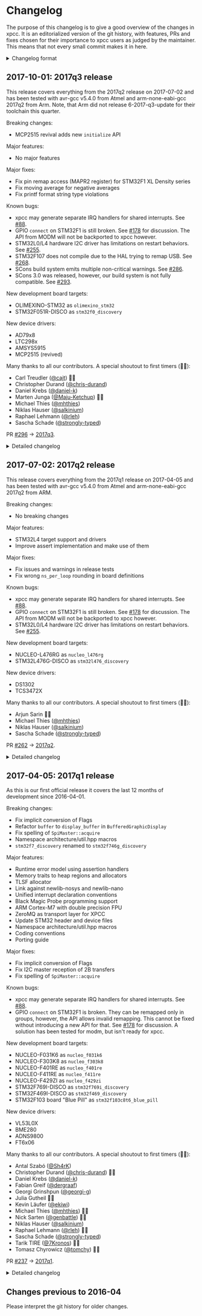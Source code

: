 # Changelog

The purpose of this changelog is to give a good overview of the changes in xpcc.
It is an editorialized version of the git history, with features, PRs and fixes
chosen for their importance to xpcc users as judged by the maintainer.
This means that not every small commit makes it in here.

<details>
<summary>Changelog format</summary>

The release summaries are formatted as:

> #### yyyy-mm-dd: yyyyqn release
>
> Breaking changes: [list]  
> Major features: [list]  
> Fixes: [list]  
> Known bugs: [list]  
> New development board targets: [list]  
> New device drivers: [list]  
> Contributors: [list]
>
> PR #[GitHub] -> [release tag].

With a more detailed changelog below with this format:

> ##### yyyy-mm-dd: [summary]
>
> [detailed summary]
>
> PR #[GitHub] -> [sha1] (with [level] impact (on [scope])).  
> Tested in hardware by [contributor].

Note that `-> [sha1]` means "all changes up to and including this commit" which
needs to be interpreted in the context of the git history.
This usually corresponds to the changes in the Pull Request on GitHub though.

This changelog also labels the changes with an impact and usually also scopes
them to the relevant subset of xpcc code or targets.
This describes the anticipated impact of these changes on users of xpcc and has
four levels:

1. No impact mentioned: No influence. Adds new features and does not touch existing code.
2. Low impact: No expected influence. Modifies xpcc in a backwards compatible way.
3. Medium impact: Likely influence. Modifies xpcc in a non-backwards compatible way.
4. High impact: Definite influence. Breaks the API within the scope.

High impact changes are explicitly called out in the release notes for you to
pay attention to. Medium impact changes are also worth looking at.

</details>


## 2017-10-01: 2017q3 release

This release covers everything from the 2017q2 release on 2017-07-02 and has been
tested with avr-gcc v5.4.0 from Atmel and arm-none-eabi-gcc 2017q2 from Arm. 
Note, that Arm did not release 6-2017-q3-update for their toolchain this quarter.

Breaking changes:

- MCP2515 revival adds new `initialize` API

Major features:

- No major features

Major fixes:

- Fix pin remap access (MAPR2 register) for STM32F1 XL Density series
- Fix moving average for negative averages
- Fix printf format string type violations

Known bugs:

- xpcc may generate separate IRQ handlers for shared interrupts. See [#88][].
- GPIO `connect` on STM32F1 is still broken. See [#178][] for discussion.
  The API from MODM will not be backported to xpcc however.
- STM32L0/L4 hardware I2C driver has limitations on restart behaviors. See [#255][].
- STM32F107 does not compile due to the HAL trying to remap USB. See [#268][].
- SCons build system emits multiple non-critical warnings. See [#286][].
- SCons 3.0 was released, however, our build system is not fully compatible. See [#293][].

New development board targets:

- OLIMEXINO-STM32 as `olimexino_stm32`
- STM32F051R-DISCO as `stm32f0_discovery`

New device drivers:

- AD79x8
- LTC298x
- AMSYS5915
- MCP2515 (revived)

Many thanks to all our contributors.
A special shoutout to first timers (🎉🎊):

- Carl Treudler ([@cajt][]) 🎉🎊
- Christopher Durand ([@chris-durand][])
- Daniel Krebs ([@daniel-k][])
- Marten Junga ([@Maju-Ketchup][]) 🎉🎊
- Michael Thies ([@mhthies][])
- Niklas Hauser ([@salkinium][])
- Raphael Lehmann ([@rleh][])
- Sascha Schade ([@strongly-typed][])

PR [#296][] -> [2017q3][].

<details>
<summary>Detailed changelog</summary>

#### 2017-10-01: Update CMSIS headers for STM32

PR [#295][] -> [e1f056a][] with **medium impact** on STM32 targets.  
Tested in hardware by [@salkinium][].

#### 2017-09-21: Add OLIMEXINO-STM32 board and example

PR [#288][] -> [9d6620d][].  
Tested in hardware by [@cajt][].

#### 2017-08-24: Add DISCO-F051R8 board and example

PR [#284][] -> [51491ad][].  
Tested in hardware by [@strongly-typed][].

#### 2017-08-22: Revive MCP2515 driver and add 8 MHz config

Tested in hardware with 8 MHz external crystal for
10, 20, 50, 100, 125, 250, 500 and 1000 kBps with
STM32 bxCAN and oscilloscope with protocol decoder.

PR [#278][] -> [b77294e][] with **high impact** on MCP2515 driver users.  
Tested in hardware by [@strongly-typed][].

#### 2017-08-14: Fix moving average for negative averages

Since template parameter N is defined as `std::size_t` which is unsigned,
the result of the average calculation will be implicitly casted and
therefore negative averages gave wrong results.

PR [#272][] -> [e14ba68][] with **medium impact** on filter algorithms.

#### 2017-08-12: Add pressure sensor AMSYS5915 driver

PR [#275][] -> [fc59fc0][].  
Tested in hardware by [@rleh][].

#### 2017-08-12: Add temperature sensor LTC298x driver

PR [#273][] -> [a27ca5d][].  
Tested in hardware by [@rleh][].

#### 2017-08-11: Add ADC AD79x8 driver

PR [#274][] -> [680c92a][].  
Tested in hardware by [@chris-durand][].

#### 2017-07-25: Fix printf format string warnings

PR [#270][] -> [8cc5c78][] with low impact.

#### 2017-07-19: Fix pin remap access for STM32F1

Fix pin remap access (MAPR2 register) for STM32F1 XL Density series

PR [#269][] -> [06b5af9][] with **medium impact** on STM32F1 targets.  
Tested in hardware by [@strongly-typed][].

#### 2017-07-08: Add Python 3 support to XPCC xml parser

The XPCC (the protocol) tools now work with both Python2 and Python3.

PR [#261][] -> [fc2f33b][] with low impact.

#### 2017-07-04: Check arguments of printf format string

Now the compiler checks the format string for any type violations.

PR [#263][] -> [3f50e1d][] with low impact.

</details>


## 2017-07-02: 2017q2 release

This release covers everything from the 2017q1 release on 2017-04-05 and has been
tested with avr-gcc v5.4.0 from Atmel and arm-none-eabi-gcc 2017q2 from ARM.

Breaking changes:

- No breaking changes

Major features:

- STM32L4 target support and drivers
- Improve assert implementation and make use of them

Major fixes:

- Fix issues and warnings in release tests
- Fix wrong `ns_per_loop` rounding in board definitions

Known bugs:

- xpcc may generate separate IRQ handlers for shared interrupts. See [#88][].
- GPIO `connect` on STM32F1 is still broken. See [#178][] for discussion.
  The API from MODM will not be backported to xpcc however.
- STM32L0/L4 hardware I2C driver has limitations on restart behaviors. See [#255][].

New development board targets:

- NUCLEO-L476RG as `nucleo_l476rg`
- STM32L476G-DISCO as `stm32l476_discovery`

New device drivers:

- DS1302
- TCS3472X

Many thanks to all our contributors.
A special shoutout to first timers (🎉🎊):

- Arjun Sarin 🎉🎊
- Michael Thies ([@mhthies][])
- Niklas Hauser ([@salkinium][])
- Sascha Schade ([@strongly-typed][])

PR [#262][] -> [2017q2][].

<details>
<summary>Detailed changelog</summary>

#### 2017-06-28: Fix and improve the release tests

PR [#254][] -> [f2ac1a0][].  
Tested in hardware by [@strongly-typed][].

#### 2017-05-14: Add STM32L4 hardware ADC driver

PR [#249][] -> [29c8905][].  
Tested in hardware by [@strongly-typed][].

#### 2017-05-14: Add STM32L0/L4 hardware I2C driver

PR [#248][] -> [51159ff][].  
Tested in hardware by [@strongly-typed][].

#### 2017-05-13: Add RTC DS1302 driver

PR [#251][] -> [40da657][].  
Tested in hardware by [@strongly-typed][].

#### 2017-05-11: Fix compiler warnings of AVR release tests

PR [#253][] -> [9018741][].  

#### 2017-05-07: Improve implementation, add asserts

- Make header C-compatible so asserts can be called from C.
- Specialize `assert_fail` function for context value.
- Return condition from `xpcc_assert` for error handling.
- Remove `exit()` calls from implementation.
- Add assertions to core.
- Update F469-DISCO assert example.

PR [#247][] -> [3992534][] with low impact.  
Tested in hardware by [@salkinium][].

#### 2017-05-02: Add platform support for STM32L4 family

- Updates the DFG and SCons for STM32L4 family.
- Fixes AF issues with TimerN BreakIn signal.
- Adds ports of drivers for STM32L4 family.
- Adds BSPs for STM32L476 Nucleo and Discovery.
- Adds examples for STM32L476 Nucleo and Discovery.

PR [#240][] -> [e9591d5][] with **medium impact** on STM32 targets.  
Tested in hardware by [@strongly-typed][].

#### 2017-04-29: Implement %p in printf

PR [#246][] -> [a906c2d][].

#### 2017-04-27: Add TCS3472X color sensor driver

PR [#244][] -> [68b904e][].

#### 2017-04-27: Fix UART for F0x0 series.

UART does not have LIN or Smartcard mode.

PR [#243][] -> [7111cd3][].

</details>


## 2017-04-05: 2017q1 release

As this is our first official release it covers the last 12 months of
development since 2016-04-01.

Breaking changes:

- Fix implicit conversion of Flags
- Refactor `buffer` to `display_buffer` in `BufferedGraphicDisplay`
- Fix spelling of `SpiMaster::acquire`
- Namespace architecture/util.hpp macros
- `stm32f7_discovery` renamed to `stm32f746g_discovery`

Major features:

- Runtime error model using assertion handlers
- Memory traits to heap regions and allocators
- TLSF allocator
- Link against newlib-nosys and newlib-nano
- Unified interrupt declaration conventions
- Black Magic Probe programming support
- ARM Cortex-M7 with double precision FPU
- ZeroMQ as transport layer for XPCC
- Update STM32 header and device files
- Namespace architecture/util.hpp macros
- Coding conventions
- Porting guide

Major fixes:

- Fix implicit conversion of Flags
- Fix I2C master reception of 2B transfers
- Fix spelling of `SpiMaster::acquire`

Known bugs:

- xpcc may generate separate IRQ handlers for shared interrupts. See [#88][].
- GPIO `connect` on STM32F1 is broken. They can be remapped only in groups,
  however, the API allows invalid remapping. This cannot be fixed without
  introducing a new API for that. See [#178][] for discussion.
  A solution has been tested for modm, but isn't ready for xpcc.

New development board targets:

- NUCLEO-F031K6 as `nucleo_f031k6`
- NUCLEO-F303K8 as `nucleo_f303k8`
- NUCLEO-F401RE as `nucleo_f401re`
- NUCLEO-F411RE as `nucleo_f411re`
- NUCLEO-F429ZI as `nucleo_f429zi`
- STM32F769I-DISCO as `stm32f769i_discovery`
- STM32F469I-DISCO as `stm32f469_discovery`
- STM32F103 board "Blue Pill" as `stm32f103c8t6_blue_pill`

New device drivers:

- VL53L0X
- BME280
- ADNS9800
- FT6x06

Many thanks to all our contributors.
A special shoutout to first timers (🎉🎊):

- Antal Szabó ([@Sh4rK][])
- Christopher Durand ([@chris-durand][]) 🎉🎊
- Daniel Krebs ([@daniel-k][])
- Fabian Greif ([@dergraaf][])
- Georgi Grinshpun ([@georgi-g][])
- Julia Gutheil 🎉🎊
- Kevin Läufer ([@ekiwi][])
- Michael Thies ([@mhthies][]) 🎉🎊
- Nick Sarten ([@genbattle][]) 🎉🎊
- Niklas Hauser ([@salkinium][])
- Raphael Lehmann ([@rleh][]) 🎉🎊
- Sascha Schade ([@strongly-typed][])
- Tarik TIRE ([@7Kronos][]) 🎉🎊
- Tomasz Chyrowicz ([@tomchy][]) 🎉🎊

PR [#237][] -> [2017q1][].

<details>
<summary>Detailed changelog</summary>

#### 2017-04-03: Improve BoundedDeque

Adds `get()`, `rget()`, `[]` operator and `appendOverwrite()`,
`prependOverwrite()` to `BoundedDeque` to access elements by id, e.g.
to do a binary search on ordered elements in the deque and to use the
BoundedDeque as a ring buffer.

PR [#229][] -> [8f9b154][].  

#### 2017-04-02: Link against newlib-nosys

Adds `--specs=nosys.specs` to linker flags.

PR [#235][] -> [0e7e57f][] with low impact on ARM Cortex-M targets.  
Tested in hardware by [@salkinium][].

#### 2017-03-02: Add VL53L0X driver and example

This is some beautiful driver code.

PR [#234][] -> [553dceb][].  
Tested in hardware by [@chris-durand][].

#### 2017-03-02: Add NUCLEO-F401RE board and example

PR [#231][] -> [f472f7f][].  
Tested in hardware by [@strongly-typed][].

#### 2017-03-25: Fix implicit conversion of Flags

Conversion of Flags to an associated `FlagsGroup` will now work
correctly even when multiple enum constants or flag variables are
combined with logical operators.

The bool conversion of flags classes is implemented in terms of
`explicit operator bool()` to fix issues with function overloading
on Flags parameters.

The explicit operator will only allow implicit casts where contextual
conversion takes place, which is more restrictive than the previous
implementation. It will occur in the following contexts:

- conditions of if, while, for, do-while statements
- logical operators (&&, ||)
- negation (operator !)
- static_assert

This may break user code that requires implicit bool conversions on
other occasions, for instance in return statements.

PR [#230][] -> [fcf27a1][] with **high impact** due to breaking API change.

#### 2017-03-24: Refactor `buffer` to `display_buffer` in `BufferedGraphicDisplay`

This prevents confusion over which `buffer` to use when also inheriting from an
`I2cTransaction` class.

PR [#194][] -> [e1efaf4][] with **high impact** on display drivers due to breaking API change.

#### 2017-03-19: Add coding conventions

They've temporarily been lost.

PR [#224][] -> [c7adb48][].

#### 2017-03-19: Add NUCLEO-F031K6 board and example

PR [#221][] -> [f780c2a][].  
Tested in hardware by [@genbattle][].

#### 2017-03-19: Update and add all device headers and files

This replaces the STM32 device headers in ext/st/ with a git subtree
of modm-io/cmsis-header-stm32 and updates the DFG to work for STM32L
devices and adds all available device files.

PR [#226][] -> [da784bd][] with **medium impact** on STM32 targets.  
Tested in hardware by [@salkinium][].

#### 2017-01-25: Fix ZeroMQ communication backend

This fixes several issues in the ZeroMQ backend.

PR [#194][] -> [a8a2322][] with low impact.

#### 2016-12-10: Require Identifier for XPCC containers

In the progress of adding raw Ethernet frames as a backend for XPCC
communication, each container requires a unique id.

When using CAN as a backend filtering is done by component id.
Normally, each CAN controller has enough filters to accommodate up to
ten components per container. E.g. STM32F4 has 14 CAN filters.

When moving to Ethernet, the Ethernet MAC controller only has two or
six filters which may be not enough. The filters are more difficult to
configure.

The fifth byte of the MAC address will be used for the container Id and
the sixth byte for the component Id.
MAC filtering then can be easily implemented by filtering for the first
five bytes of the MAC address.

There is no overhead for CAN communication as container Id is omitted.

PR [#204][] -> [5f5934a][] with low impact.

#### 2016-12-10: Windows MinGW compilation support

PR [#202][] -> [dd3639b][] with low impact.  
Tested in hardware by [@7Kronos][].

#### 2016-11-20: Add unified interrupt declaration conventions

Adds macros for a unified interrupt declaration across all platforms
and regardless of being declared in C or C++ source code.
This allows us to change the interrupt invocation mechanism in the
future without modifying the source code.

In total four macros are added:

- `XPCC_ISR(vector, attributes...)` for declaring a static ISR with
                                    attributes (e.g. `xpcc_fastcode`).
- `XPCC_ISR_NAME(vector)` for getting the platform specific ISR name.
- `XPCC_ISR_DECL(vector)` for forward declarations of ISRs.
- `XPCC_ISR_CALL(vector)` for calling ISRs manually from code.

`XPCC_ISR_NAME(vector)` is backwards compatible, mapping to
`{vector}_vect` on AVR and `{vector}_IRQHandler` on ARM Cortex-M.
Consequently, the vector name is now used without `_vect` or
`_IRQHandler` suffixes and all occurrences have been renamed.

PR [#185][] -> [13904f8][] with low impact.

#### 2016-11-16: Add runtime error model using assertion handlers

This adds a mechanism for asserting runtime conditions on all platforms.
The application can specify failure handlers that get called on assertion
failure and can specify abandonment behavior depending on the failure.
The abandonment handler can also be overwritten to provide application
specific behavior, like blinking an LED or logging the failure.

For details see: http://blog.salkinium.com/xpccs-error-model

PR [#185][] -> [13904f8][] with low impact.  
Tested in hardware by [@salkinium][].

#### 2016-10-15: Allow setting compiler optimization level

The optimization level can be set in `project.cfg` as
`build.optimization=level` and overwritten using the command line
argument `optimization=level`.

PR [#196][] -> [c12a69b][].

#### 2016-10-03: Add BME280 driver and example

PR [#195][] -> [5e547ab][].  
Tested in hardware by [@strongly-typed][].

#### 2016-10-03: Add ZeroMQ as transport layer for XPCC and example

This feature adds a ZeroMQ implementation of the XPCC backend as a
replacement for TIPC on hosted targets and examples to show this new
functionality.

PR [#176][] -> [a00d3cc][].  
Tested in hardware by [@strongly-typed][].

#### 2016-10-02: Add Black Magic Probe support and example

PR [#194][] -> [b21f502][].  
Tested in hardware by [@strongly-typed][].

#### 2016-09-22: Add naming schema to device files

Adds a 'naming-schema' and 'invalid-device' tag to the device files to
allow to enumerate all valid device names from the device files alone.
Removes the size_id attribute for AVRs because it is redundant with
the name and not used by the AVR DFG merger.
Uses local imports in the Python code and therefore removes the need
to update the python path in every file.

PR [#189][] -> [d949fee][] with low impact.

#### 2016-09-21: Deduplicate and clean up linker scripts

Deduplication by using Jinja2 macros to deduplicate the linker script
formatting followed by clean up of unused linker sections.

PR [#188][] -> [a379e61][] with low impact on ARM Cortex-M targets.  
Tested in hardware by [@salkinium][].

#### 2016-09-20: Link against newlib-nano

Adds `--specs=nano.specs` to linker flags.
This saves up to 2kB of static data and ~1.5kB of code.

PR [#187][] -> [cb0a11e][] with **medium impact** on ARM Cortex-M targets.  
Tested in hardware by [@salkinium][].

#### 2016-09-17: Update DFG and fix driver issues

This change updates the device file generator (DFG) to generate the
patches we added to the device files manually now automatically.
Any drivers that needed minor changes due to this were updated.

PR [#183][] -> [08784cd][] with low impact.

#### 2016-09-15: Add IOStream formatter for function pointers

PR [#186][] -> [bb3fa3a][].

#### 2016-09-10: Namespace architecture/util.hpp macros

The `xpcc/architecture/util.hpp` macros have been renamed and
properly documented.
A new header `xpcc/architecture/legacy_macros.hpp` contains backwards
compatible mappings for application code. All occurrences of the non-
namespaced macros in xpcc have been replaced. The backwards-compatible
mapping can be disabled by declaring the `XPCC_DISABLE_LEGACY_MACROS`
macro to the compiler.

- ALWAYS_INLINE        -> xpcc_always_inline
- ATTRIBUTE_UNUSED     -> xpcc_unused
- ATTRIBUTE_WEAK       -> xpcc_weak
- ATTRIBUTE_ALIGNED(n) -> xpcc_aligned(n)
- ATTRIBUTE_PACKED     -> xpcc_packed
- ATTRIBUTE_FASTCODE   -> xpcc_fastcode
- ATTRIBUTE_FASTDATA   -> xpcc_fastdata
- ATTRIBUTE_MAY_ALIAS  -> xpcc_may_alias
- CONCAT(a,b)          -> XPCC_CONCAT(a,b)
- STRINGIFY(a)         -> XPCC_STRINGIFY(a)
- XPCC__ARRAY_SIZE(x)  -> XPCC_ARRAY_SIZE(x)
- likely(x)            -> xpcc_likely(x)
- unlikely(x)          -> xpcc_unlikely(x)

Note that the `ENUM_CLASS_FLAG` was replaced with `xpcc::Flags32` and
is not completely backwards compatible (`Interrupt` vs `Interrupt_t`).

PR [#182][] -> [9940a65][] with **high impact** due to breaking API change.

#### 2016-09-06: Simplify and clean up cortex/core driver

Includes better handling of platform specific startup code, a better
location for linkerscripts and minor code cleanup.

PR [#180][] -> [0dbf73c][] with low impact on ARM Cortex-M targets.  
Tested in hardware by [@salkinium][].

#### 2016-09-03: Add a porting guide

PR [#179][] -> [0dbf73c][].

#### 2016-08-25: Add ADNS9800 driver and example

PR [#175][] -> [26471ab][].  
Tested in hardware by [@strongly-typed][].

#### 2016-08-25: Add STM32F769I Discovery board and example

PR [#173][] -> [3c7cd31][].  
Tested in hardware by [@strongly-typed][].

#### 2016-08-25: Support ARM Cortex-M7 with double precision FPU

Adds build system and startup script support for ARM Cortex-M7 with double
precision FPU as well as CI tests.

PR [#173][] -> [c605416][] with low impact on STM32 devices.  
Tested in hardware by [@strongly-typed][].

#### 2016-08-25: Update STM32 header and device files

Update to the latest CMSIS device headers for STM32 and adds a few new device
files.

PR [#168][] -> [84d5bd0][] with **medium impact** on STM32 devices.  
Tested in hardware by [@salkinium][].

#### 2016-08-14: Fix spelling of `SpiMaster::acquire`

Apparently `acquire` is spelled with a `c`. This fix breaks the API, sorry!

PR [#167][] -> [fd1b109][] with **high impact** on drivers due to breaking API change.

#### 2016-08-04: Rename STM32F7 Discovery board name

There are more than one STM32F7 Discovery board available, this renames
the `stm32f7_discovery` board target to `stm32f746g_discovery`

PR [#165][] -> [637e074][] with **high impact** on STM32F7 targets.

#### 2016-07-20: Add Blue Pill board and examples

Add board support for STM32F103C8T6 Minimum System Development, aka.
"Blue Pill", and examples.

PR [#154][] -> [7ab0132][].  
Tested in hardware by [@strongly-typed][].

#### 2016-07-09: Add FT6x06 driver and example

PR [#155][] -> [63ad1d3][].  
Tested in hardware by [@salkinium][].

#### 2016-07-09: Add display driver for STM32F469I-DISCO

Adds initialization code and examples for the DSI and display found on the board.

PR [#155][] -> [0118a13][].  
Tested in hardware by [@salkinium][].

#### 2016-06-23: Add memory traits to heap regions and allocators

A heap table in the linkerscript describes the memory regions with their traits.
The allocator implementation reads this table to initialize the heaps.
To allocate memory, the heap that fits the requested traits best is chosen.

Three heap algorithms can be chosen from using the xpcc parameters:

- newlib's dlmalloc (default): Chooses largest continuous heap from page table.
- xpcc's block allocator: Chooses largest heap from page table.
- TLSF: Uses all heaps in the table.

Overloading of the new operator in C++ is provided:
```cpp
Foo *foo = new (xpcc::MemoryFastData) Foo(args);
```

Finally, linkerscripts can be extended to include additional memory regions
that include static data and bss as well as heap sections.

PR [#147][] -> [e2f9b4a][] with low impact on ARM Cortex-M targets with TLSF allocator.  
Tested in hardware by [@salkinium][].

#### 2016-06-12: Add NUCLEO-F303K8 board and example

PR [#145][] -> [6c1a111][].  
Tested in hardware by [@salkinium][].

#### 2016-06-12: Add NUCLEO-F429ZI board and example

PR ? -> [2504682][].  
Tested in hardware by [@salkinium][].

#### 2016-06-12: Replace SystemClock with manual implementation

This replaces the very dynamic `xpcc::stm32::SystemClock` with a fake
SystemClock class that is hardcoded to a specific clock speed.
This makes porting to new boards easier.

PR [#144][] -> [170f53a][] with **medium impact** on STM32 board targets.  
Tested in hardware by [@salkinium][].

#### 2016-05-29: Add operator overloads to Config/Value

This introduces the FlagsOperators class which contains nothing else but
the bitwise operators overloads and comparison functions.
This class in then inherited from for the Flags, Configurations and
Value classes, enabling transparent use of these operator overloads
between the classes.

PR [#143][] -> [a6519c3][] with low impact.

#### 2016-05-19: Add NUCLEO-F411RE board and example

PR [#138][] -> [e346020][].  
Tested in hardware by [@salkinium][].

#### 2016-05-17: Revert default allocator to newlib

Overwriting the weak functions in newlib regarding malloc does not work
correctly.

PR [#137][] -> [967c0a9][].

#### 2016-05-15: Fix I2C master reception of 2B transfers

This bug was discovered on the F103 platform, where the first byte of 2B
receive transfers was not acknowledged by the master.
This resulted in the slave device never placing the data for the 2nd
byte on the bus, effectively "sending" 0xff as the second byte.

PR [#129][] -> [408c309][].  
Tested in hardware by [@strongly-typed][].

#### 2016-05-03: Enable running unittests on AVR and STM32 targets

These changes fix the embedded test runners for AVR and STM32 targets,
and fixes bugs in the unit test source code that come from using the
cross compilers (float vs. double tolerances, type promotions, etc).

PR [#155][] -> [41ab22a][].

#### 2016-04-16: Add TLSF allocator and enable by default

These changes add the TLSF implementation from http://tlsf.baisoku.org
and enable it by default, completely replacing the newlib allocator.

Up to three arenas are constructed:

- SRAM: with `.heap1`, `.heap2` if available and `.heap3` if available
- CCM or DTCM: with `.heap0` if available
- ITCM: with `.heap4` if available

These three functions are provided:

- `malloc`: Uses SRAM by default, falls back to CCM if SRAM is full
- `realloc`: determines source arena by pointer address
- `free`: determines source arena by pointer address

PR [#115][] -> [ffa4e1b][] with **medium impact** on ARM Cortex-M targets.  
Tested in hardware by [@salkinium][].

</details>

## Changes previous to 2016-04

Please interpret the git history for older changes.


<!--
GitHub does not automatically link any references to PRs, users or commits so
we have to do it manually. Hooray for technology.
-->

<!-- Releases -->
[2017q1]: https://github.com/roboterclubaachen/xpcc/releases/tag/2017q1
[2017q2]: https://github.com/roboterclubaachen/xpcc/releases/tag/2017q2
[2017q3]: https://github.com/roboterclubaachen/xpcc/releases/tag/2017q3

<!-- Contributors -->
[@7Kronos]: https://github.com/7Kronos
[@cajt]: https://github.com/cajt
[@chris-durand]: https://github.com/chris-durand
[@daniel-k]: https://github.com/daniel-k
[@dergraaf]: https://github.com/dergraaf
[@ekiwi]: https://github.com/ekiwi
[@genbattle]: https://github.com/genbattle
[@georgi-g]: https://github.com/georgi-g
[@Maju-Ketchup]: https://github.com/Maju-Ketchup
[@mhthies]: https://github.com/mhthies
[@rleh]: https://github.com/rleh
[@salkinium]: https://github.com/salkinium
[@Sh4rK]: https://github.com/Sh4rK
[@strongly-typed]: https://github.com/strongly-typed
[@tomchy]: https://github.com/tomchy

<!-- Pull requests or Issues -->
[#88]: https://github.com/roboterclubaachen/xpcc/pull/88
[#115]: https://github.com/roboterclubaachen/xpcc/pull/115
[#129]: https://github.com/roboterclubaachen/xpcc/pull/129
[#137]: https://github.com/roboterclubaachen/xpcc/pull/137
[#138]: https://github.com/roboterclubaachen/xpcc/pull/138
[#143]: https://github.com/roboterclubaachen/xpcc/pull/143
[#144]: https://github.com/roboterclubaachen/xpcc/pull/144
[#145]: https://github.com/roboterclubaachen/xpcc/pull/145
[#147]: https://github.com/roboterclubaachen/xpcc/pull/147
[#154]: https://github.com/roboterclubaachen/xpcc/pull/154
[#155]: https://github.com/roboterclubaachen/xpcc/pull/155
[#155]: https://github.com/roboterclubaachen/xpcc/pull/155
[#155]: https://github.com/roboterclubaachen/xpcc/pull/155
[#165]: https://github.com/roboterclubaachen/xpcc/pull/165
[#167]: https://github.com/roboterclubaachen/xpcc/pull/167
[#168]: https://github.com/roboterclubaachen/xpcc/pull/168
[#173]: https://github.com/roboterclubaachen/xpcc/pull/173
[#173]: https://github.com/roboterclubaachen/xpcc/pull/173
[#175]: https://github.com/roboterclubaachen/xpcc/pull/175
[#176]: https://github.com/roboterclubaachen/xpcc/pull/176
[#178]: https://github.com/roboterclubaachen/xpcc/pull/178
[#178]: https://github.com/roboterclubaachen/xpcc/pull/178
[#179]: https://github.com/roboterclubaachen/xpcc/pull/179
[#180]: https://github.com/roboterclubaachen/xpcc/pull/180
[#182]: https://github.com/roboterclubaachen/xpcc/pull/182
[#183]: https://github.com/roboterclubaachen/xpcc/pull/183
[#185]: https://github.com/roboterclubaachen/xpcc/pull/185
[#185]: https://github.com/roboterclubaachen/xpcc/pull/185
[#186]: https://github.com/roboterclubaachen/xpcc/pull/186
[#187]: https://github.com/roboterclubaachen/xpcc/pull/187
[#188]: https://github.com/roboterclubaachen/xpcc/pull/188
[#189]: https://github.com/roboterclubaachen/xpcc/pull/189
[#194]: https://github.com/roboterclubaachen/xpcc/pull/194
[#194]: https://github.com/roboterclubaachen/xpcc/pull/194
[#194]: https://github.com/roboterclubaachen/xpcc/pull/194
[#195]: https://github.com/roboterclubaachen/xpcc/pull/195
[#196]: https://github.com/roboterclubaachen/xpcc/pull/196
[#202]: https://github.com/roboterclubaachen/xpcc/pull/202
[#204]: https://github.com/roboterclubaachen/xpcc/pull/204
[#221]: https://github.com/roboterclubaachen/xpcc/pull/221
[#224]: https://github.com/roboterclubaachen/xpcc/pull/224
[#226]: https://github.com/roboterclubaachen/xpcc/pull/226
[#229]: https://github.com/roboterclubaachen/xpcc/pull/229
[#230]: https://github.com/roboterclubaachen/xpcc/pull/230
[#231]: https://github.com/roboterclubaachen/xpcc/pull/231
[#234]: https://github.com/roboterclubaachen/xpcc/pull/234
[#235]: https://github.com/roboterclubaachen/xpcc/pull/235
[#237]: https://github.com/roboterclubaachen/xpcc/pull/237
[#240]: https://github.com/roboterclubaachen/xpcc/pull/240
[#243]: https://github.com/roboterclubaachen/xpcc/pull/243
[#244]: https://github.com/roboterclubaachen/xpcc/pull/244
[#246]: https://github.com/roboterclubaachen/xpcc/pull/246
[#247]: https://github.com/roboterclubaachen/xpcc/pull/247
[#248]: https://github.com/roboterclubaachen/xpcc/pull/248
[#249]: https://github.com/roboterclubaachen/xpcc/pull/249
[#251]: https://github.com/roboterclubaachen/xpcc/pull/251
[#253]: https://github.com/roboterclubaachen/xpcc/pull/253
[#254]: https://github.com/roboterclubaachen/xpcc/pull/254
[#255]: https://github.com/roboterclubaachen/xpcc/pull/255
[#261]: https://github.com/roboterclubaachen/xpcc/pull/261
[#262]: https://github.com/roboterclubaachen/xpcc/pull/262
[#263]: https://github.com/roboterclubaachen/xpcc/pull/263
[#268]: https://github.com/roboterclubaachen/xpcc/pull/268
[#269]: https://github.com/roboterclubaachen/xpcc/pull/269
[#270]: https://github.com/roboterclubaachen/xpcc/pull/270
[#272]: https://github.com/roboterclubaachen/xpcc/pull/272
[#273]: https://github.com/roboterclubaachen/xpcc/pull/273
[#274]: https://github.com/roboterclubaachen/xpcc/pull/274
[#275]: https://github.com/roboterclubaachen/xpcc/pull/275
[#278]: https://github.com/roboterclubaachen/xpcc/pull/278
[#284]: https://github.com/roboterclubaachen/xpcc/pull/284
[#286]: https://github.com/roboterclubaachen/xpcc/pull/286
[#288]: https://github.com/roboterclubaachen/xpcc/pull/288
[#293]: https://github.com/roboterclubaachen/xpcc/pull/293
[#295]: https://github.com/roboterclubaachen/xpcc/pull/295
[#296]: https://github.com/roboterclubaachen/xpcc/pull/296

<!-- Commits -->
[0118a13]: https://github.com/roboterclubaachen/xpcc/commit/0118a13
[06b5af9]: https://github.com/roboterclubaachen/xpcc/commit/06b5af9
[08784cd]: https://github.com/roboterclubaachen/xpcc/commit/08784cd
[0dbf73c]: https://github.com/roboterclubaachen/xpcc/commit/0dbf73c
[0dbf73c]: https://github.com/roboterclubaachen/xpcc/commit/0dbf73c
[0e7e57f]: https://github.com/roboterclubaachen/xpcc/commit/0e7e57f
[13904f8]: https://github.com/roboterclubaachen/xpcc/commit/13904f8
[13904f8]: https://github.com/roboterclubaachen/xpcc/commit/13904f8
[170f53a]: https://github.com/roboterclubaachen/xpcc/commit/170f53a
[2504682]: https://github.com/roboterclubaachen/xpcc/commit/2504682
[26471ab]: https://github.com/roboterclubaachen/xpcc/commit/26471ab
[29c8905]: https://github.com/roboterclubaachen/xpcc/commit/29c8905
[3992534]: https://github.com/roboterclubaachen/xpcc/commit/3992534
[3c7cd31]: https://github.com/roboterclubaachen/xpcc/commit/3c7cd31
[3f50e1d]: https://github.com/roboterclubaachen/xpcc/commit/3f50e1d
[408c309]: https://github.com/roboterclubaachen/xpcc/commit/408c309
[40da657]: https://github.com/roboterclubaachen/xpcc/commit/40da657
[41ab22a]: https://github.com/roboterclubaachen/xpcc/commit/41ab22a
[51159ff]: https://github.com/roboterclubaachen/xpcc/commit/51159ff
[51491ad]: https://github.com/roboterclubaachen/xpcc/commit/51491ad
[553dceb]: https://github.com/roboterclubaachen/xpcc/commit/553dceb
[5e547ab]: https://github.com/roboterclubaachen/xpcc/commit/5e547ab
[5f5934a]: https://github.com/roboterclubaachen/xpcc/commit/5f5934a
[637e074]: https://github.com/roboterclubaachen/xpcc/commit/637e074
[63ad1d3]: https://github.com/roboterclubaachen/xpcc/commit/63ad1d3
[680c92a]: https://github.com/roboterclubaachen/xpcc/commit/680c92a
[68b904e]: https://github.com/roboterclubaachen/xpcc/commit/68b904e
[6c1a111]: https://github.com/roboterclubaachen/xpcc/commit/6c1a111
[7111cd3]: https://github.com/roboterclubaachen/xpcc/commit/7111cd3
[7ab0132]: https://github.com/roboterclubaachen/xpcc/commit/7ab0132
[84d5bd0]: https://github.com/roboterclubaachen/xpcc/commit/84d5bd0
[8cc5c78]: https://github.com/roboterclubaachen/xpcc/commit/8cc5c78
[8f9b154]: https://github.com/roboterclubaachen/xpcc/commit/8f9b154
[9018741]: https://github.com/roboterclubaachen/xpcc/commit/9018741
[967c0a9]: https://github.com/roboterclubaachen/xpcc/commit/967c0a9
[9940a65]: https://github.com/roboterclubaachen/xpcc/commit/9940a65
[9d6620d]: https://github.com/roboterclubaachen/xpcc/commit/9d6620d
[a00d3cc]: https://github.com/roboterclubaachen/xpcc/commit/a00d3cc
[a27ca5d]: https://github.com/roboterclubaachen/xpcc/commit/a27ca5d
[a379e61]: https://github.com/roboterclubaachen/xpcc/commit/a379e61
[a6519c3]: https://github.com/roboterclubaachen/xpcc/commit/a6519c3
[a8a2322]: https://github.com/roboterclubaachen/xpcc/commit/a8a2322
[a906c2d]: https://github.com/roboterclubaachen/xpcc/commit/a906c2d
[b21f502]: https://github.com/roboterclubaachen/xpcc/commit/b21f502
[b77294e]: https://github.com/roboterclubaachen/xpcc/commit/b77294e
[bb3fa3a]: https://github.com/roboterclubaachen/xpcc/commit/bb3fa3a
[c12a69b]: https://github.com/roboterclubaachen/xpcc/commit/c12a69b
[c605416]: https://github.com/roboterclubaachen/xpcc/commit/c605416
[c7adb48]: https://github.com/roboterclubaachen/xpcc/commit/c7adb48
[cb0a11e]: https://github.com/roboterclubaachen/xpcc/commit/cb0a11e
[d949fee]: https://github.com/roboterclubaachen/xpcc/commit/d949fee
[da784bd]: https://github.com/roboterclubaachen/xpcc/commit/da784bd
[dd3639b]: https://github.com/roboterclubaachen/xpcc/commit/dd3639b
[e14ba68]: https://github.com/roboterclubaachen/xpcc/commit/e14ba68
[e1efaf4]: https://github.com/roboterclubaachen/xpcc/commit/e1efaf4
[e1f056a]: https://github.com/roboterclubaachen/xpcc/commit/e1f056a
[e2f9b4a]: https://github.com/roboterclubaachen/xpcc/commit/e2f9b4a
[e346020]: https://github.com/roboterclubaachen/xpcc/commit/e346020
[e9591d5]: https://github.com/roboterclubaachen/xpcc/commit/e9591d5
[f2ac1a0]: https://github.com/roboterclubaachen/xpcc/commit/f2ac1a0
[f472f7f]: https://github.com/roboterclubaachen/xpcc/commit/f472f7f
[f780c2a]: https://github.com/roboterclubaachen/xpcc/commit/f780c2a
[fc2f33b]: https://github.com/roboterclubaachen/xpcc/commit/fc2f33b
[fc59fc0]: https://github.com/roboterclubaachen/xpcc/commit/fc59fc0
[fcf27a1]: https://github.com/roboterclubaachen/xpcc/commit/fcf27a1
[fd1b109]: https://github.com/roboterclubaachen/xpcc/commit/fd1b109
[ffa4e1b]: https://github.com/roboterclubaachen/xpcc/commit/ffa4e1b
